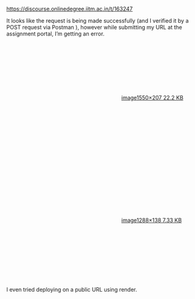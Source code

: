 https://discourse.onlinedegree.iitm.ac.in/t/163247

It looks like the request is being made successfully (and I verified it by a POST request via Postman ), however while submitting my URL at the assignment portal, I’m getting an error.</p>
<p><div class="lightbox-wrapper"><a class="lightbox" data-download-href="/uploads/short-url/q6QAxgfkweiU4RKEGQzQ11y4pDj.png?dl=1" href="https://europe1.discourse-cdn.com/flex013/uploads/iitm/original/3X/b/6/b6feb2e4fd01c3630f5db6ee879eb4042b7cec09.png" rel="noopener nofollow ugc" title="image"><div class="meta"><svg aria-hidden="true" class="fa d-icon d-icon-far-image svg-icon"><use href="#far-image"></use></svg><span class="filename">image</span><span class="informations">1550×207 22.2 KB</span><svg aria-hidden="true" class="fa d-icon d-icon-discourse-expand svg-icon"><use href="#discourse-expand"></use></svg></div></a></div><br/>
<div class="lightbox-wrapper"><a class="lightbox" data-download-href="/uploads/short-url/qgEJswA40abU1F4kZIL0sWUO3z5.png?dl=1" href="https://europe1.discourse-cdn.com/flex013/uploads/iitm/original/3X/b/8/b81a8c44bd77972dadbeb69bb545ea7fe6c3203b.png" rel="noopener nofollow ugc" title="image"><div class="meta"><svg aria-hidden="true" class="fa d-icon d-icon-far-image svg-icon"><use href="#far-image"></use></svg><span class="filename">image</span><span class="informations">1288×138 7.33 KB</span><svg aria-hidden="true" class="fa d-icon d-icon-discourse-expand svg-icon"><use href="#discourse-expand"></use></svg></div></a></div></p>
<p>I even tried deploying on a public URL using render.